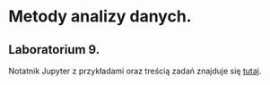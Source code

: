 # Metody analizy danych.

## Laboratorium 9.

Notatnik Jupyter z przykładami oraz treścią zadań znajduje się [tutaj](lab_09.ipynb).